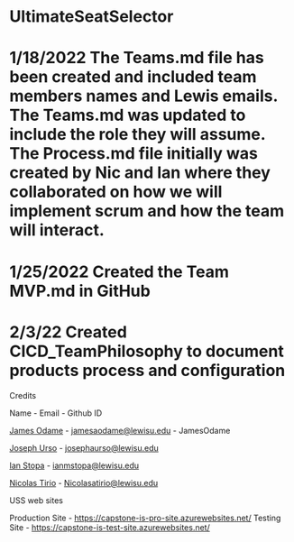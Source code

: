 # UltimateSeatSelector

# 1/18/2022 The Teams.md file has been created and included team members names and Lewis emails. The Teams.md was updated to include the role they will assume. The Process.md file initially was created by Nic and Ian where they collaborated on how we will implement scrum and how the team will interact. 

# 1/25/2022 Created the Team MVP.md in GitHub

# 2/3/22 Created CICD_TeamPhilosophy to document products process and configuration

Credits

Name        - Email                  - Github ID

[James Odame](https://getting-to-know-each-other-jamesedition.azurewebsites.net/Get-to-Know-Me.html) - jamesaodame@lewisu.edu - JamesOdame

[Joseph Urso](https://getting-to-know-eachother-ju.azurewebsites.net/Getting%20to%20Know%20Each%20Other.html) - josephaurso@lewisu.edu

[Ian Stopa](https://gtkeo-personel-rg-02.azurewebsites.net/GTKEO.html) - ianmstopa@lewisu.edu

[Nicolas Tirio](https://polite-pond-09675dc10.1.azurestaticapps.net/) - Nicolasatirio@lewisu.edu

USS web sites

Production Site - https://capstone-is-pro-site.azurewebsites.net/
Testing Site -    https://capstone-is-test-site.azurewebsites.net/
